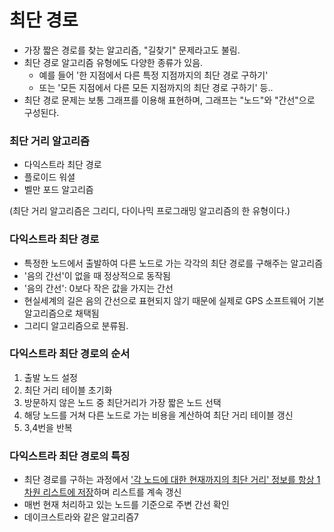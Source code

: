 # 최단 경로

- 가장 짧은 경로를 찾는 알고리즘, "길찾기" 문제라고도 불림.
- 최단 경로 알고리즘 유형에도 다양한 종류가 있음. 
  - 예를 들어 '한 지점에서 다른 특정 지점까지의 최단 경로 구하기'
  - 또는 '모든 지점에서 다른 모든 지점까지의 최단 경로 구하기' 등..
- 최단 경로 문제는 보통 그래프를 이용해 표현하며, 그래프는 "노드"와 "간선"으로 구성된다. 

### 최단 거리 알고리즘
- 다익스트라 최단 경로
- 플로이드 워셜
- 벨만 포드 알고리즘

(최단 거리 알고리즘은 그리디, 다이나믹 프로그래밍 알고리즘의 한 유형이다.)

### 다익스트라 최단 경로
- 특정한 노드에서 출발하여 다른 노드로 가는 각각의 최단 경로를 구해주는 알고리즘
- '음의 간선'이 없을 때 정상적으로 동작됨
- '음의 간선': 0보다 작은 값을 가지는 간선
- 현실세계의 길은 음의 간선으로 표현되지 않기 때문에 실제로 GPS 소프트웨어 기본 알고리즘으로 채택됨
- 그리디 알고리즘으로 분류됨. 

### 다익스트라 최단 경로의 순서
1. 출발 노드 설정
2. 최단 거리 테이블 초기화
3. 방문하지 않은 노드 중 최단거리가 가장 짧은 노드 선택
4. 해당 노드를 거쳐 다른 노드로 가는 비용을 계산하여 최단 거리 테이블 갱신
5. 3,4번을 반복

### 다익스트라 최단 경로의 특징
- 최단 경로를 구하는 과정에서 <u>'각 노드에 대한 현재까지의 최단 거리' 정보를 항상 1차원 리스트에 저장</u>하며 리스트를 계속 갱신
- 매번 현재 처리하고 있는 노드를 기준으로 주변 간선 확인
- 데이크스트라와 같은 알고리즘7